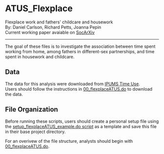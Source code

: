 # ATUS_Flexplace
Flexplace work and fathers' childcare and housework  
By: Daniel Carlson, Richard Petts, Joanna Pepin  
Current working paper avaiable on [SocArXiv](10.31235/osf.io/jm2yu)

-------------------------------------------------------------------------------
The goal of these files is to investigate the association between time spent working from home, among fathers in different-sex partnerships, and time spent in housework and childcare.

## Data
The data for this analysis were downloaded from [IPUMS Time Use](https://www.atusdata.org/atus/).  
Users should follow the instructions in [00_flexplaceATUS.do](https://github.com/jrpepin/ATUS_Flexplace/blob/master/00_flexplaceATUS.do) to download the data.

## File Organization
Before running these scripts, users should create a personal setup file using the [setup_flexplaceATUS_example.do script](https://github.com/jrpepin/ATUS_Flexplace/blob/master/setup_example.do) as a template and save this file in their base project directory.  
  
For an overivew of the file structure, analysts should begin with [00_flexplaceATUS.do](https://github.com/jrpepin/ATUS_Flexplace/blob/master/00_flexplaceATUS.do).
